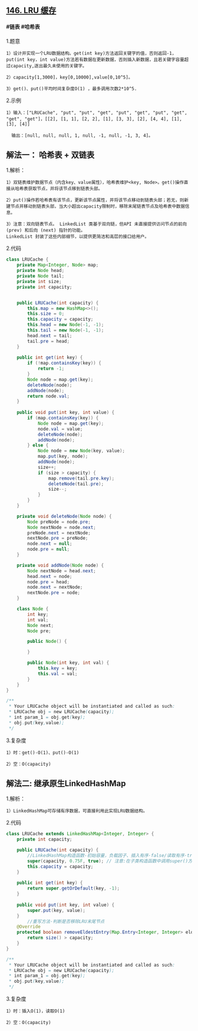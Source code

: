 ## [146. LRU 缓存](https://leetcode.cn/problems/lru-cache/)

#### #链表 #哈希表
1.题意

    1）设计并实现一个LRU数据结构。get(int key)方法返回关键字的值，否则返回-1，put(int key，int value)方法若有数据在更新数据，否则插入新数据，且若关键字容量超过capacity,逐出最久未使用的关键字。

    2）capacity[1,3000]，key[0,10000],value[0,10^5]。

    3）get()、put()平均时间复杂度O(1) ，最多调用次数2*10^5.

2.示例

    1）输入：["LRUCache", "put", "put", "get", "put", "get", "put", "get", "get", "get"]，[[2], [1, 1], [2, 2], [1], [3, 3], [2], [4, 4], [1], [3], [4]]

      输出：[null, null, null, 1, null, -1, null, -1, 3, 4]。

## 解法一： 哈希表 + 双链表
1.解析：

    1）双链表维护数据节点（内含key、value属性），哈希表维护<key, Node>。get()操作直接从哈希表获取节点，并将该节点移到链表头部。

    2）put()操作若哈希表有该节点，更新该节点属性，并将该节点移动到链表头部；若无，则新建节点并移动到链表头部，当大小超出capacity限制时，移除末尾链表节点及哈希表中数据信息。

    3）注意：双向链表节点。 LinkedList 类基于双向链，但API 未直接提供访问节点的前向 (prev) 和后向 (next) 指针的功能。
    LinkedList 封装了这些内部细节，以提供更简洁和高层的接口给用户。

2.代码
```java
class LRUCache {
    private Map<Integer, Node> map;
    private Node head;
    private Node tail;
    private int size;
    private int capacity;


    public LRUCache(int capacity) {
        this.map = new HashMap<>();
        this.size = 0;
        this.capacity = capacity;
        this.head = new Node(-1, -1);
        this.tail = new Node(-1, -1);
        head.next = tail;
        tail.pre = head;
    }
    
    public int get(int key) {
        if (!map.containsKey(key)) {
            return -1;
        }
        Node node = map.get(key);
        deleteNode(node);
        addNode(node);
        return node.val;
    }
    
    public void put(int key, int value) {
        if (map.containsKey(key)) {
            Node node = map.get(key);
            node.val = value;
            deleteNode(node);
            addNode(node);
        } else {
            Node node = new Node(key, value);
            map.put(key, node);
            addNode(node);
            size++;
            if (size > capacity) {
                map.remove(tail.pre.key);
                deleteNode(tail.pre);
                size--;
            }
        }
    }

    private void deleteNode(Node node) {
        Node preNode = node.pre;
        Node nextNode = node.next;
        preNode.next = nextNode;
        nextNode.pre = preNode;
        node.next = null;
        node.pre = null;
    }

    private void addNode(Node node) {
        Node nextNode = head.next;
        head.next = node;
        node.pre = head;
        node.next = nextNode;
        nextNode.pre = node;
    }

    class Node {
        int key;
        int val;
        Node next;
        Node pre;

        public Node() {

        }

        public Node(int key, int val) {
            this.key = key;
            this.val = val;
        }
    }
}

/**
 * Your LRUCache object will be instantiated and called as such:
 * LRUCache obj = new LRUCache(capacity);
 * int param_1 = obj.get(key);
 * obj.put(key,value);
 */
```

3.复杂度

    1）时：get()-O(1)、put()-O(1)

    2）空：O(capacity)

## 解法二: 继承原生LinkedHashMap
1.解析：

    1）LinkedHashMap可存储有序数据，可直接利用此实现LRU数据结构。

2.代码
```java
class LRUCache extends LinkedHashMap<Integer, Integer> {
    private int capacity;

    public LRUCache(int capacity) {
        //LinkedHashMap构造函数-初始容量，负载因子、插入有序·false/读取有序·true
        super(capacity, 0.75F, true); // 注意:在子类构造函数中调用super()方法时，需放在第一条语句位置
        this.capacity = capacity;
    }
    
    public int get(int key) {
        return super.getOrDefault(key, -1);
    }
    
    public void put(int key, int value) {
        super.put(key, value);
    }
		//重写方法·判断是否移除LRU末尾节点
    @Override
    protected boolean removeEldestEntry(Map.Entry<Integer, Integer> eldestEntry) {
        return size() > capacity;
    }
}

/**
 * Your LRUCache object will be instantiated and called as such:
 * LRUCache obj = new LRUCache(capacity);
 * int param_1 = obj.get(key);
 * obj.put(key,value);
 */
```

3.复杂度

    1）时：插入O(1)，读取O(1)
    
    2）空：O(capacity)
